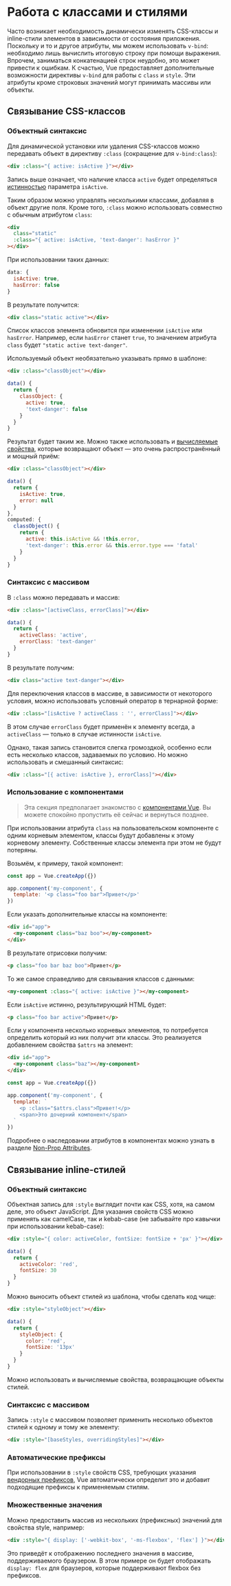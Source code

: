 # Работа с классами и стилями

Часто возникает необходимость динамически изменять CSS-классы и inline-стили элементов в зависимости от состояния приложения. Поскольку и то и другое атрибуты, мы можем использовать `v-bind`: необходимо лишь вычислить итоговую строку при помощи выражения. Впрочем, заниматься конкатенацией строк неудобно, это может привести к ошибкам. К счастью, Vue предоставляет дополнительные возможности директивы `v-bind` для работы с `class` и `style`. Эти атрибуты кроме строковых значений могут принимать массивы или объекты.

## Связывание CSS-классов

### Объектный синтаксис

Для динамической установки или удаления CSS-классов можно передавать объект в директиву `:class` (сокращение для `v-bind:class`):

```html
<div :class="{ active: isActive }"></div>
```

Запись выше означает, что наличие класса `active` будет определяться [истинностью](https://developer.mozilla.org/en-US/docs/Glossary/Truthy) параметра `isActive`.

Таким образом можно управлять несколькими классами, добавляя в объект другие поля. Кроме того, `:class` можно использовать совместно с обычным атрибутом `class`:

```html
<div
  class="static"
  :class="{ active: isActive, 'text-danger': hasError }"
></div>
```

При использовании таких данных:

```js
data: {
  isActive: true,
  hasError: false
}
```

В результате получится:

```html
<div class="static active"></div>
```

Список классов элемента обновится при изменении `isActive` или `hasError`. Например, если `hasError` станет `true`, то значением атрибута `class` будет `"static active text-danger"`.

Используемый объект необязательно указывать прямо в шаблоне:

```html
<div :class="classObject"></div>
```

```js
data() {
  return {
    classObject: {
      active: true,
      'text-danger': false
    }
  }
}
```

Результат будет таким же. Можно также использовать и [вычисляемые свойства](computed.md), которые возвращают объект — это очень распространённый и мощный приём:

```html
<div :class="classObject"></div>
```

```js
data() {
  return {
    isActive: true,
    error: null
  }
},
computed: {
  classObject() {
    return {
      active: this.isActive && !this.error,
      'text-danger': this.error && this.error.type === 'fatal'
    }
  }
}
```

### Синтаксис с массивом

В `:class` можно передавать и массив:

```html
<div :class="[activeClass, errorClass]"></div>
```

```js
data() {
  return {
    activeClass: 'active',
    errorClass: 'text-danger'
  }
}
```

В результате получим:

```html
<div class="active text-danger"></div>
```

Для переключения классов в массиве, в зависимости от некоторого условия, можно использовать условный оператор в тернарной форме:

```html
<div :class="[isActive ? activeClass : '', errorClass]"></div>
```

В этом случае `errorClass` будет применён к элементу всегда, а `activeClass` — только в случае истинности `isActive`.

Однако, такая запись становится слегка громоздкой, особенно если есть несколько классов, задаваемых по условию. Но можно использовать и смешанный синтаксис:

```html
<div :class="[{ active: isActive }, errorClass]"></div>
```

### Использование с компонентами

> Эта секция предполагает знакомство с [компонентами Vue](component-basics.md). Вы можете спокойно пропустить её сейчас и вернуться позднее.

При использовании атрибута `class` на пользовательском компоненте с одним корневым элементом, классы будут добавлены к этому корневому элементу. Собственные классы элемента при этом не будут потеряны.

Возьмём, к примеру, такой компонент:

```js
const app = Vue.createApp({})

app.component('my-component', {
  template: '<p class="foo bar">Привет</p>'
})
```

Если указать дополнительные классы на компоненте:

```html
<div id="app">
  <my-component class="baz boo"></my-component>
</div>
```

В результате отрисовки получим:

```html
<p class="foo bar baz boo">Привет</p>
```

То же самое справедливо для связывания классов с данными:

```html
<my-component :class="{ active: isActive }"></my-component>
```

Если `isActive` истинно, результирующий HTML будет:

```html
<p class="foo bar active">Привет</p>
```

Если у компонента несколько корневых элементов, то потребуется определить который из них получит эти классы. Это реализуется добавлением свойства `$attrs` на элемент:

```html
<div id="app">
  <my-component class="baz"></my-component>
</div>
```

```js
const app = Vue.createApp({})

app.component('my-component', {
  template: `
    <p :class="$attrs.class">Привет!</p>
    <span>Это дочерний компонент</span>
  `
})
```

Подробнее о наследовании атрибутов в компонентах можно узнать в разделе [Non-Prop Attributes](component-attrs.md).

## Связывание inline-стилей

### Объектный синтаксис

Объектная запись для `:style` выглядит почти как CSS, хотя, на самом деле, это объект JavaScript. Для указания свойств CSS можно применять как camelCase, так и kebab-case (не забывайте про кавычки при использовании kebab-case):

```html
<div :style="{ color: activeColor, fontSize: fontSize + 'px' }"></div>
```

```js
data() {
  return {
    activeColor: 'red',
    fontSize: 30
  }
}
```

Можно выносить объект стилей из шаблона, чтобы сделать код чище:

```html
<div :style="styleObject"></div>
```

```js
data() {
  return {
    styleObject: {
      color: 'red',
      fontSize: '13px'
    }
  }
}
```

Можно использовать и вычисляемые свойства, возвращающие объекты стилей.

### Синтаксис с массивом

Запись `:style` с массивом позволяет применить несколько объектов стилей к одному и тому же элементу:

```html
<div :style="[baseStyles, overridingStyles]"></div>
```

### Автоматические префиксы

При использовании в `:style` свойств CSS, требующих указания [вендорных префиксов](https://developer.mozilla.org/en-US/docs/Glossary/Vendor_Prefix), Vue автоматически определит это и добавит подходящие префиксы к применяемым стилям.

### Множественные значения

Можно предоставить массив из нескольких (префиксных) значений для свойства style, например:

```html
<div :style="{ display: ['-webkit-box', '-ms-flexbox', 'flex'] }"></div>
```

Это приведёт к отображению последнего значения в массиве, поддерживаемого браузером. В этом примере он будет отображать `display: flex` для браузеров, которые поддерживают flexbox без префиксов.
